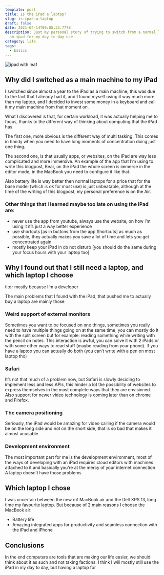 ```yaml
---
template: post
title: Is the iPad a laptop?
slug: is-ipad-a-laptop
draft: false
date: 2021-04-14T09:05:33.777Z
description: Just my personal story of trying to switch from a normal laptop to
  an ipad for my day to day use
category: life
tags:
  - basics
---
```

![ipad with leaf](/media/leone-venter-pvt9j3iwtpm-unsplash.jpg)

## Why did I switched as a main machine to my iPad

I switched since almost a year to the iPad as a main machine, this was due to the fact that I already had it, and I found myself using it way much more than my laptop, and I decided to invest some money in a keyboard and call it my main machine from that moment on.

What I discovered is that, for certain workload, it was actually helping me to focus, thanks to the different way of thinking about computing that the iPad has. 

The first one, more obvious is the different way of multi tasking. This comes in handy when you need to have long moments of concentration doing just one thing. 

The second one, is that usually apps, or websites, on the iPad are way less complicated and more immersive.
An example of the app that I’m using to write this blogpost, Bear, on the iPad the whole screen is immerse in the editor mode, in the MacBook you need to configure it like that.

Also battery life is way better then normal laptops for a price that for the base model (which is ok for most use) is just unbeatable, although at the time of the writing of this blogpost, my personal preference is on the Air.

### Other things that I learned maybe too late on using the iPad are:

* never use the app from youtube, always use the website, on how I’m using it it’s just a way better experience
* use shortcuts \[as in buttons from the app Shortcuts] as much as possible, they actually makes you save a lot of time and lets you get concentrated again
* mostly keep your iPad in do not disturb \[you should do the same during your focus hours with your laptop too]

## Why I found out that I still need a laptop, and which laptop I choose

tl;dr mostly because I’m a developer

The main problems that I found with the iPad, that pushed me to actually buy a laptop are mainly those

### Weird support of external monitors

Sometimes you want to be focused on one things, sometimes you really need to have multiple things going on at the same time, you can mostly do it with the split screen but for example: reading something while writing with the pencil on notes. 
This interaction is awful, you can solve it with 2 iPads or with some other ways to read stuff (maybe reading from your phone).
If you have a laptop you can actually do both (you can’t write with a pen on most laptop tho)

### Safari

It’s not that much of a problem now, but Safari is slowly deciding to implement less and less APIs, this hinder a lot the possibility of websites to express themselves in the most complete ways that they are envisioned.
Also support for newer video technology is coming later than on chrome and Firefox.

### The camera positioning

Seriously, the iPad would be amazing for video calling if the camera would be on the long side and not on the short side, that is so bad that makes it almost unusable 

### Development environment

The most important part for me is the development environment, most of the ways of developing with an iPad requires cloud editors with machines attached to it and basically you’re at the mercy of your internet connection.
A laptop doesn’t have those problems

## Which laptop I chose

I was uncertain between the new m1 MacBook air and the Dell XPS 13, long time my favourite laptop. But because of 2 main reasons I choose the MacBook air:

* Battery life
* Amazing integrated apps for productivity and seamless connection with the iPad and iPhone

## Conclusions

In the end computers are tools that are making our life easier, we should think about it as such and not taking factions.
I think I will mostly still use the iPad in my day to day, but having a laptop for